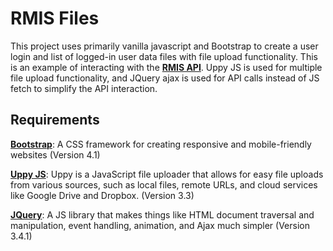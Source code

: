 # RMIS Files

This project uses primarily vanilla javascript and Bootstrap to create a user login and list of logged-in user data files with file upload functionality. This is an example of interacting with the [**RMIS API**](https://github.com/PSMFC-Streamnet-RMPC/rmis-api). Uppy JS is used for multiple file upload functionality, and JQuery ajax is used for API calls instead of JS fetch to simplify the API interaction.

## Requirements

[**Bootstrap**](https://getbootstrap.com/): A CSS framework for creating responsive and mobile-friendly websites (Version 4.1)

[**Uppy JS**](https://uppy.io/): Uppy is a JavaScript file uploader that allows for easy file uploads from various sources, such as local files, remote URLs, and cloud services like Google Drive and Dropbox. (Version 3.3)

[**JQuery**](https://jquery.com/): A JS library that makes things like HTML document traversal and manipulation, event handling, animation, and Ajax much simpler (Version 3.4.1)
